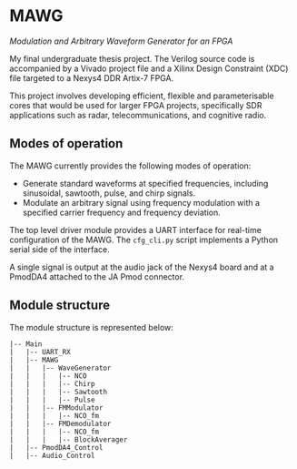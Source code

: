 # MAWG

_Modulation and Arbitrary Waveform Generator for an FPGA_

My final undergraduate thesis project. The Verilog source code is accompanied by a Vivado project file and a Xilinx Design Constraint (XDC) file targeted to a Nexys4 DDR Artix-7 FPGA.

This project involves developing efficient, flexible and parameterisable cores that would be used for larger FPGA projects, specifically SDR applications such as radar, telecommunications, and cognitive radio.


## Modes of operation

The MAWG currently provides the following modes of operation:

* Generate standard waveforms at specified frequencies, including sinusoidal, sawtooth, pulse, and chirp signals.
* Modulate an arbitrary signal using frequency modulation with a specified carrier frequency and frequency deviation.

The top level driver module provides a UART interface for real-time configuration of the MAWG. The `cfg_cli.py` script implements a Python serial side of the interface.

A single signal is output at the audio jack of the Nexys4 board and at a PmodDA4 attached to the JA Pmod connector.


## Module structure

The module structure is represented below:
```
|-- Main
|   |-- UART_RX
|   |-- MAWG
|   |   |-- WaveGenerator
|   |   |   |-- NCO
|   |   |   |-- Chirp
|   |   |   |-- Sawtooth
|   |   |   |-- Pulse
|   |   |-- FMModulator
|   |   |   |-- NCO_fm
|   |   |-- FMDemodulator
|   |   |   |-- NCO_fm
|   |   |   |-- BlockAverager
|   |-- PmodDA4_Control
|   |-- Audio_Control
```
